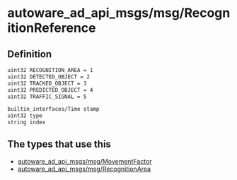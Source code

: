 # autoware_ad_api_msgs/msg/RecognitionReference

## Definition

```txt
uint32 RECOGNITION_AREA = 1
uint32 DETECTED_OBJECT = 2
uint32 TRACKED_OBJECT = 3
uint32 PREDICTED_OBJECT = 4
uint32 TRAFFIC_SIGNAL = 5

builtin_interfaces/Time stamp
uint32 type
string index
```

## The types that use this

- [autoware_ad_api_msgs/msg/MovementFactor](../../autoware_ad_api_msgs/msg/movement_factor.md)
- [autoware_ad_api_msgs/msg/RecognitionArea](../../autoware_ad_api_msgs/msg/recognition_area.md)
